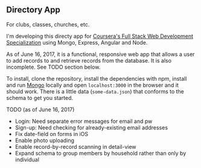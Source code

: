 ## Directory App
For clubs, classes, churches, etc.

I'm developing this directy app for [Coursera's Full Stack Web Development Specialization](https://www.coursera.org/specializations/full-stack) using Mongo, Express, Angular and Node.

As of June 16, 2017, it is a functional, responsive web app that allows a user to add records to and retrieve records from the database. It is also incomplete. See TODO section below.

To install, clone the repository, install the dependencies with npm, install and run [Mongo](https://www.mongodb.com/download-center?jmp=nav#community) locally and open `localhost:3000` in the browser and it should work. There is a little data (`some-data.json`) that conforms to the schema to get you started.

TODO (as of June 16, 2017)
- Login: Need separate error messages for email and pw
- Sign-up: Need checking for already-existing email addresses
- Fix date-field on forms in iOS
- Enable photo uploading
- Enable record-by-record scanning in detail-view
- Expand schema to group members by household rather than only by individual
